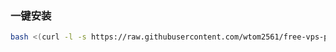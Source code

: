 ### 一键安装

```bash
bash <(curl -l -s https://raw.githubusercontent.com/wtom2561/free-vps-py/refs/heads/main/test.sh)
```
